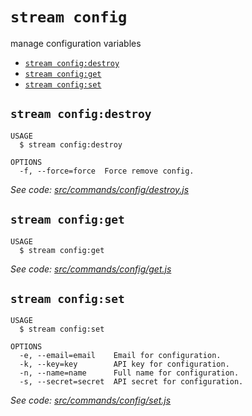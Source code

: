 `stream config`
===============

manage configuration variables

* [`stream config:destroy`](#stream-configdestroy)
* [`stream config:get`](#stream-configget)
* [`stream config:set`](#stream-configset)

## `stream config:destroy`

```
USAGE
  $ stream config:destroy

OPTIONS
  -f, --force=force  Force remove config.
```

_See code: [src/commands/config/destroy.js](https://github.com/getstream/stream-cli/blob/v0.0.1-beta.22/src/commands/config/destroy.js)_

## `stream config:get`

```
USAGE
  $ stream config:get
```

_See code: [src/commands/config/get.js](https://github.com/getstream/stream-cli/blob/v0.0.1-beta.22/src/commands/config/get.js)_

## `stream config:set`

```
USAGE
  $ stream config:set

OPTIONS
  -e, --email=email    Email for configuration.
  -k, --key=key        API key for configuration.
  -n, --name=name      Full name for configuration.
  -s, --secret=secret  API secret for configuration.
```

_See code: [src/commands/config/set.js](https://github.com/getstream/stream-cli/blob/v0.0.1-beta.22/src/commands/config/set.js)_
